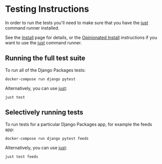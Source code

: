 # Testing Instructions

In order to run the tests you'll need to make sure that you have the [just] command runner installed.

See the [Install] page for details, or the [Opinionated Install] instructions if you want to use the [just] command runner.

## Running the full test suite

To run all of the Django Packages tests:

```shell
docker-compose run django pytest
```

Alternatively, you can use [just]:

```shell
just test
```

## Selectively running tests

To run tests for a particular Django Packages app, for example the feeds app:

```shell
docker-compose run django pytest feeds
```

Alternatively, you can use [just]:

```shell
just test feeds
```

[just]: https://github.com/casey/just
[Install]: install.md
[Opinionated Install]: install_opinionated.md
